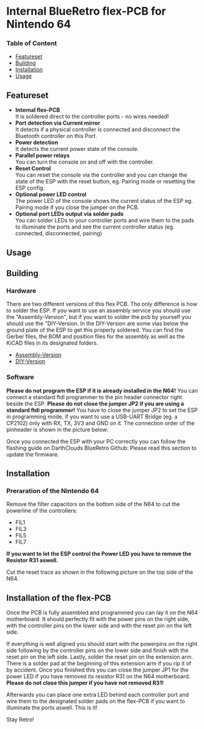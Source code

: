 # Internal BlueRetro flex-PCB for Nintendo 64

### Table of Content

- [Featureset](https://github.com/TharathielCB/BR4N64#featureset) 
- [Building](https://github.com/TharathielCB/BR4N64#building)
- [Installation](https://github.com/TharathielCB/BR4N64#installation)
- [Usage](https://github.com/TharathielCB/BR4N64#usage)


## Featureset

- **Internal flex-PCB**\
It is soldered direct to the controller ports - no wires needed!
- **Port detection via Current mirror**\
It detects if a physical controller is connected and disconnect the Bluetooth controller on this Port.
- **Power detection**\
It detects the current power state of the console.
- **Parallel power relays**\
You can turn the console on and off with the controller.
- **Reset Control**\
You can reset the console via the controller and you can change the state of the ESP with the reset button, eg. Pairing mode or resetting the ESP config.
- **Optional power LED control**\
The power LED of the console shows the current status of the ESP eg. Pairing mode if you close the jumper on the PCB.
- **Optional port LEDs output via solder pads**\
You can solder LEDs to your controller ports and wire them to the pads to illuminate the ports and see the current controller status (eg. connected, disconnected, pairing)


## Usage



## Building

### Hardware

There are two different versions of this flex PCB. The only difference is how to solder the ESP. If you want to use an assembly service you should use the "Assembly-Version", but if you want to solder the pcb by yourself you should use the "DIY-Version. 
In the DIY-Version are some vias below the ground plate of the ESP to get this properly soldered.
You can find the Gerber files, the BOM and position files for the assembly as well as the KiCAD files in its designated folders.
- [Assembly-Version](https://github.com/TharathielCB/BR4N64)
- [DIY-Version](https://github.com/TharathielCB/BR4N64)

### Software

**Please do not program the ESP if it is already installed in the N64!**
You can connect a standard ftdi programmer to the pin header connector right beside the ESP. 
**Please do not close the jumper JP2 if you are using a standard ftdi programmer!**
You have to close the jumper JP2 to set the ESP in programming mode, if you want to use a USB-UART Bridge (eg. a CP2102) only with RX, TX, 3V3 and GND on it.
The connection order of the pinheader is shown in the picture below:

Once you connected the ESP with your PC correctly you can follow the flashing guide on DarthClouds BlueRetro Github:
Please read this section to update the firmware.


## Installation

### Preraration of the Nintendo 64

Remove the filter capacitors on the bottom side of the N64 to cut the powerline of the controllers:
- FIL1
- FIL3
- FIL5
- FIL7

**If you want to let the ESP control the Power LED you have to remove the Resistor R31 aswell.**

Cut the reset trace as shown in the following picture on the top side of the N64.


## Installation of the flex-PCB
Once the PCB is fully assembled and programmed you can lay it on the N64 motherboard. It should perfectly fit with the power pins on the right side, with the controller pins on the lower side and with the reset pin on the left side.

If everything is well aligned you should start with the powerpins on the right side following by the controller pins on the lower side and finish with the reset pin on the left side. Lastly, solder the reset pin on the extension arm. There is a solder pad at the beginning of this extension arm if you rip it of by accident.
Once you finished this you can close the jumper JP1 for the power LED if you have removed its resistor R31 on the N64 motherboard.
**Please do not close this jumper if you have not removed R31!**

Afterwards you can place one extra LED behind each controller port and wire them to the designated solder pads on the flex-PCB if you want to illuminate the ports aswell.
This is it!

Stay Retro!